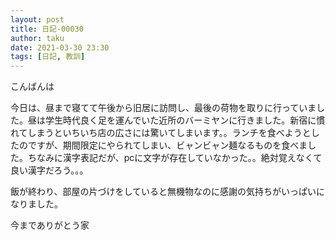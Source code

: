 ```yaml
---
layout: post
title: 日記-00030
author: taku
date: 2021-03-30 23:30
tags: [日記, 教訓]
---
```


こんばんは

今日は、昼まで寝てて午後から旧居に訪問し、最後の荷物を取りに行っていました。昼は学生時代良く足を運んでいた近所のバーミヤンに行きました。新宿に慣れてしまうといちいち店の広さには驚いてしまいます。。ランチを食べようとしたのですが、期間限定にやられてしまい、ビャンビャン麺なるものを食べました。ちなみに漢字表記だが、pcに文字が存在していなかった。。絶対覚えなくて良い漢字だろう。。。

飯が終わり、部屋の片づけをしていると無機物なのに感謝の気持ちがいっぱいになりました。

今までありがとう家
